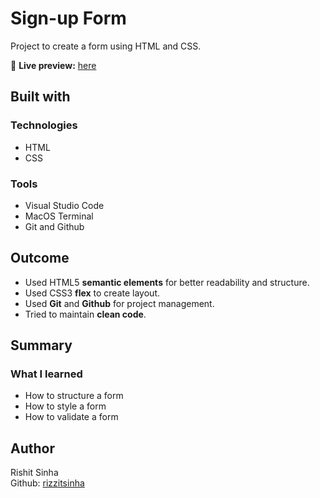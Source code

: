 # Sign-up Form
Project to create a form using HTML and CSS.

🔗 **Live preview:** [here](https://rizzitsinha.github.io/sign-up-form/)

## Built with

### Technologies

* HTML
* CSS

### Tools 

* Visual Studio Code
* MacOS Terminal
* Git and Github

## Outcome

* Used HTML5 **semantic elements** for better readability and structure.
* Used CSS3 **flex** to create layout.
* Used **Git** and **Github** for project management.
* Tried to maintain **clean code**.

## Summary

### What I learned

* How to structure a form
* How to style a form
* How to validate a form 

## Author

Rishit Sinha  
Github: [rizzitsinha](https://github.com/rizzitsinha)